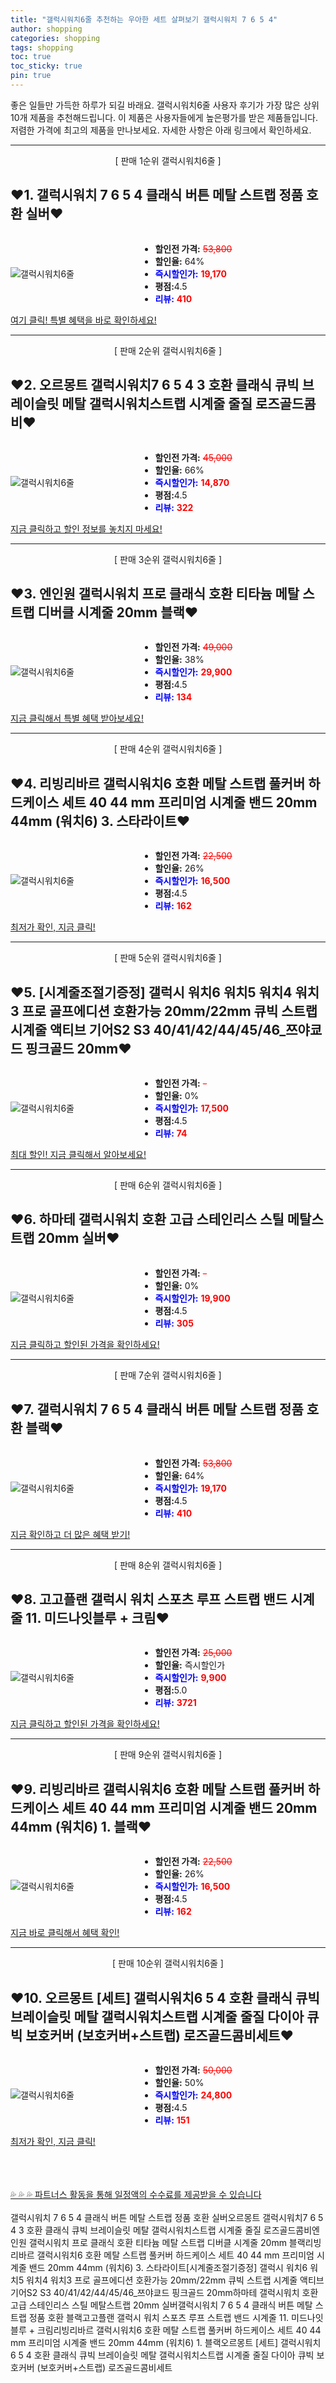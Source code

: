 ```yaml
---
title: "갤럭시워치6줄 추천하는 우아한 세트 살펴보기 갤럭시워치 7 6 5 4"
author: shopping
categories: shopping
tags: shopping
toc: true
toc_sticky: true
pin: true
---
```

좋은 일들만 가득한 하루가 되길 바래요.  갤럭시워치6줄 사용자 후기가 가장 많은 상위 10개 제품을 추천해드립니다. 이 제품은 사용자들에게 높은평가를 받은 제품들입니다. 저렴한 가격에 최고의 제품을 만나보세요. 자세한 사항은 아래 링크에서 확인하세요.

---
<p class="toplist" style="margin: 0 auto; display: block; width: fit-content;">[ 판매 1순위 갤럭시워치6줄 ]</p>

<h2><strong>❤️1. 갤럭시워치 7 6 5 4 클래식 버튼 메탈 스트랩 정품 호환 실버❤️</strong></h2>

<div style="display: flex; align-items: center;">
    <div style="flex: 0.4;">
        <img src="https://thumbnail10.coupangcdn.com/thumbnails/remote/230x230ex/image/vendor_inventory/e96b/697c8975fcd1eff93f6f5507b4c00b07fc1d12ef03f5bb03fd3b944478f1.png" alt="갤럭시워치6줄" style="max-width: 100%;">
    </div>
    <div style="flex: 0.6; margin-left: 10px;">
        <ul>
            <li><strong>할인전 가격:</strong> <del style="color: red;">53,800</del></li>
            <li><strong>할인율:</strong> 64%</li>
            <li><span style='color:blue'><strong>즉시할인가:</strong></span> <span style='color:red'><strong>19,170</strong></span></li>
            <li><strong>평점:</strong>4.5</li>
            <li><span style='color:blue'><strong>리뷰:</strong></span> <span style='color:red'><strong>410</strong></span></li>
        </ul>
    </div>
</div>
<div class="center">
    <a href="https://William4Davisa.github.io?lptag=AF9450613&subid=githubio&pageKey=7672870808&traceid=V0-153&itemId=20473050455&vendorItemId=87112293344" class="myButton">
        여기 클릭! 특별 혜택을 바로 확인하세요!
    </a>
</div>


---
<p class="toplist" style="margin: 0 auto; display: block; width: fit-content;">[ 판매 2순위 갤럭시워치6줄 ]</p>

<h2><strong>❤️2. 오르몽트 갤럭시워치7 6 5 4 3 호환 클래식 큐빅 브레이슬릿 메탈 갤럭시워치스트랩 시계줄 줄질 로즈골드콤비❤️</strong></h2>

<div style="display: flex; align-items: center;">
    <div style="flex: 0.4;">
        <img src="https://thumbnail8.coupangcdn.com/thumbnails/remote/230x230ex/image/vendor_inventory/7e9d/2dfd0d546d8176c5fb9d59cb3ff59b57dbb356245f963c8c5d1125b6765a.jpg" alt="갤럭시워치6줄" style="max-width: 100%;">
    </div>
    <div style="flex: 0.6; margin-left: 10px;">
        <ul>
            <li><strong>할인전 가격:</strong> <del style="color: red;">45,000</del></li>
            <li><strong>할인율:</strong> 66%</li>
            <li><span style='color:blue'><strong>즉시할인가:</strong></span> <span style='color:red'><strong>14,870</strong></span></li>
            <li><strong>평점:</strong>4.5</li>
            <li><span style='color:blue'><strong>리뷰:</strong></span> <span style='color:red'><strong>322</strong></span></li>
        </ul>
    </div>
</div>
<div class="center">
    <a href="https://William4Davisa.github.io?lptag=AF9450613&subid=githubio&pageKey=7672784902&traceid=V0-153&itemId=20472660058&vendorItemId=85349902885" class="myButton">
        지금 클릭하고 할인 정보를 놓치지 마세요!
    </a>
</div>


---
<p class="toplist" style="margin: 0 auto; display: block; width: fit-content;">[ 판매 3순위 갤럭시워치6줄 ]</p>

<h2><strong>❤️3. 엔인원 갤럭시워치 프로 클래식 호환 티타늄 메탈 스트랩 디버클 시계줄 20mm 블랙❤️</strong></h2>

<div style="display: flex; align-items: center;">
    <div style="flex: 0.4;">
        <img src="https://thumbnail8.coupangcdn.com/thumbnails/remote/230x230ex/image/vendor_inventory/211f/4d6be33e6d1c1ce2c8b151fd07761f266a2c1451e0352d3eb0f38f577681.jpg" alt="갤럭시워치6줄" style="max-width: 100%;">
    </div>
    <div style="flex: 0.6; margin-left: 10px;">
        <ul>
            <li><strong>할인전 가격:</strong> <del style="color: red;">49,000</del></li>
            <li><strong>할인율:</strong> 38%</li>
            <li><span style='color:blue'><strong>즉시할인가:</strong></span> <span style='color:red'><strong>29,900</strong></span></li>
            <li><strong>평점:</strong>4.5</li>
            <li><span style='color:blue'><strong>리뷰:</strong></span> <span style='color:red'><strong>134</strong></span></li>
        </ul>
    </div>
</div>
<div class="center">
    <a href="https://William4Davisa.github.io?lptag=AF9450613&subid=githubio&pageKey=7430043677&traceid=V0-153&itemId=19814121714&vendorItemId=86847767865" class="myButton">
        지금 클릭해서 특별 혜택 받아보세요!
    </a>
</div>


---
<p class="toplist" style="margin: 0 auto; display: block; width: fit-content;">[ 판매 4순위 갤럭시워치6줄 ]</p>

<h2><strong>❤️4. 리빙리바르 갤럭시워치6 호환 메탈 스트랩 풀커버 하드케이스 세트 40 44 mm 프리미엄 시계줄 밴드 20mm 44mm (워치6) 3. 스타라이트❤️</strong></h2>

<div style="display: flex; align-items: center;">
    <div style="flex: 0.4;">
        <img src="https://thumbnail9.coupangcdn.com/thumbnails/remote/230x230ex/image/vendor_inventory/537e/9a9ef1d54dab1687ac44344d63f5f199c417ef3c091f215ec45738a502c4.jpg" alt="갤럭시워치6줄" style="max-width: 100%;">
    </div>
    <div style="flex: 0.6; margin-left: 10px;">
        <ul>
            <li><strong>할인전 가격:</strong> <del style="color: red;">22,500</del></li>
            <li><strong>할인율:</strong> 26%</li>
            <li><span style='color:blue'><strong>즉시할인가:</strong></span> <span style='color:red'><strong>16,500</strong></span></li>
            <li><strong>평점:</strong>4.5</li>
            <li><span style='color:blue'><strong>리뷰:</strong></span> <span style='color:red'><strong>162</strong></span></li>
        </ul>
    </div>
</div>
<div class="center">
    <a href="https://William4Davisa.github.io?lptag=AF9450613&subid=githubio&pageKey=7595577665&traceid=V0-153&itemId=20080650164&vendorItemId=87235184845" class="myButton">
        최저가 확인, 지금 클릭!
    </a>
</div>


---
<p class="toplist" style="margin: 0 auto; display: block; width: fit-content;">[ 판매 5순위 갤럭시워치6줄 ]</p>

<h2><strong>❤️5. [시계줄조절기증정] 갤럭시 워치6 워치5 워치4 워치3 프로 골프에디션 호환가능 20mm/22mm 큐빅 스트랩 시계줄 액티브 기어S2 S3 40/41/42/44/45/46_쯔야쿄드 핑크골드 20mm❤️</strong></h2>

<div style="display: flex; align-items: center;">
    <div style="flex: 0.4;">
        <img src="https://thumbnail8.coupangcdn.com/thumbnails/remote/230x230ex/image/vendor_inventory/081c/bc207d08c2dbd30bf5e48c2dd295a67d919b6187dcb9278e9bea11229a78.jpg" alt="갤럭시워치6줄" style="max-width: 100%;">
    </div>
    <div style="flex: 0.6; margin-left: 10px;">
        <ul>
            <li><strong>할인전 가격:</strong> <del style="color: red;">-</del></li>
            <li><strong>할인율:</strong> 0%</li>
            <li><span style='color:blue'><strong>즉시할인가:</strong></span> <span style='color:red'><strong>17,500</strong></span></li>
            <li><strong>평점:</strong>4.5</li>
            <li><span style='color:blue'><strong>리뷰:</strong></span> <span style='color:red'><strong>74</strong></span></li>
        </ul>
    </div>
</div>
<div class="center">
    <a href="https://William4Davisa.github.io?lptag=AF9450613&subid=githubio&pageKey=6223526056&traceid=V0-153&itemId=12467913062&vendorItemId=83010661668" class="myButton">
        최대 할인! 지금 클릭해서 알아보세요!
    </a>
</div>


---
<p class="toplist" style="margin: 0 auto; display: block; width: fit-content;">[ 판매 6순위 갤럭시워치6줄 ]</p>

<h2><strong>❤️6. 하마테 갤럭시워치 호환 고급 스테인리스 스틸 메탈스트랩 20mm 실버❤️</strong></h2>

<div style="display: flex; align-items: center;">
    <div style="flex: 0.4;">
        <img src="https://thumbnail7.coupangcdn.com/thumbnails/remote/230x230ex/image/retail/images/1773930297081384-97692213-4076-4f0c-bba3-05ae2e6ddc92.jpg" alt="갤럭시워치6줄" style="max-width: 100%;">
    </div>
    <div style="flex: 0.6; margin-left: 10px;">
        <ul>
            <li><strong>할인전 가격:</strong> <del style="color: red;">-</del></li>
            <li><strong>할인율:</strong> 0%</li>
            <li><span style='color:blue'><strong>즉시할인가:</strong></span> <span style='color:red'><strong>19,900</strong></span></li>
            <li><strong>평점:</strong>4.5</li>
            <li><span style='color:blue'><strong>리뷰:</strong></span> <span style='color:red'><strong>305</strong></span></li>
        </ul>
    </div>
</div>
<div class="center">
    <a href="https://William4Davisa.github.io?lptag=AF9450613&subid=githubio&pageKey=6577034666&traceid=V0-153&itemId=14786083446&vendorItemId=82026121561" class="myButton">
        지금 클릭하고 할인된 가격을 확인하세요!
    </a>
</div>


---
<p class="toplist" style="margin: 0 auto; display: block; width: fit-content;">[ 판매 7순위 갤럭시워치6줄 ]</p>

<h2><strong>❤️7. 갤럭시워치 7 6 5 4 클래식 버튼 메탈 스트랩 정품 호환 블랙❤️</strong></h2>

<div style="display: flex; align-items: center;">
    <div style="flex: 0.4;">
        <img src="https://thumbnail10.coupangcdn.com/thumbnails/remote/230x230ex/image/vendor_inventory/373d/38d11731bc0aa33d4eff5dbbe8f593a9187afa76b4aa89885823ebce57f1.png" alt="갤럭시워치6줄" style="max-width: 100%;">
    </div>
    <div style="flex: 0.6; margin-left: 10px;">
        <ul>
            <li><strong>할인전 가격:</strong> <del style="color: red;">53,800</del></li>
            <li><strong>할인율:</strong> 64%</li>
            <li><span style='color:blue'><strong>즉시할인가:</strong></span> <span style='color:red'><strong>19,170</strong></span></li>
            <li><strong>평점:</strong>4.5</li>
            <li><span style='color:blue'><strong>리뷰:</strong></span> <span style='color:red'><strong>410</strong></span></li>
        </ul>
    </div>
</div>
<div class="center">
    <a href="https://William4Davisa.github.io?lptag=AF9450613&subid=githubio&pageKey=7672870808&traceid=V0-153&itemId=20473050456&vendorItemId=87112293356" class="myButton">
        지금 확인하고 더 많은 혜택 받기!
    </a>
</div>


---
<p class="toplist" style="margin: 0 auto; display: block; width: fit-content;">[ 판매 8순위 갤럭시워치6줄 ]</p>

<h2><strong>❤️8. 고고플랜 갤럭시 워치 스포츠 루프 스트랩 밴드 시계줄 11. 미드나잇블루 + 크림❤️</strong></h2>

<div style="display: flex; align-items: center;">
    <div style="flex: 0.4;">
        <img src="https://thumbnail9.coupangcdn.com/thumbnails/remote/230x230ex/image/vendor_inventory/702b/c8f7696cdd9e5a1051fd202c487e9a7e7427a3e7f132343569b7a0750a20.jpg" alt="갤럭시워치6줄" style="max-width: 100%;">
    </div>
    <div style="flex: 0.6; margin-left: 10px;">
        <ul>
            <li><strong>할인전 가격:</strong> <del style="color: red;">25,000</del></li>
            <li><strong>할인율:</strong> 즉시할인가</li>
            <li><span style='color:blue'><strong>즉시할인가:</strong></span> <span style='color:red'><strong>9,900</strong></span></li>
            <li><strong>평점:</strong>5.0</li>
            <li><span style='color:blue'><strong>리뷰:</strong></span> <span style='color:red'><strong>3721</strong></span></li>
        </ul>
    </div>
</div>
<div class="center">
    <a href="https://William4Davisa.github.io?lptag=AF9450613&subid=githubio&pageKey=6748199431&traceid=V0-153&itemId=15774106926&vendorItemId=82987394441" class="myButton">
        지금 클릭하고 할인된 가격을 확인하세요!
    </a>
</div>


---
<p class="toplist" style="margin: 0 auto; display: block; width: fit-content;">[ 판매 9순위 갤럭시워치6줄 ]</p>

<h2><strong>❤️9. 리빙리바르 갤럭시워치6 호환 메탈 스트랩 풀커버 하드케이스 세트 40 44 mm 프리미엄 시계줄 밴드 20mm 44mm (워치6) 1. 블랙❤️</strong></h2>

<div style="display: flex; align-items: center;">
    <div style="flex: 0.4;">
        <img src="https://thumbnail9.coupangcdn.com/thumbnails/remote/230x230ex/image/vendor_inventory/4611/5a455433755fc7ea04e4f8511d9b18725c3068fff111b0bd1768dfbfa14c.jpg" alt="갤럭시워치6줄" style="max-width: 100%;">
    </div>
    <div style="flex: 0.6; margin-left: 10px;">
        <ul>
            <li><strong>할인전 가격:</strong> <del style="color: red;">22,500</del></li>
            <li><strong>할인율:</strong> 26%</li>
            <li><span style='color:blue'><strong>즉시할인가:</strong></span> <span style='color:red'><strong>16,500</strong></span></li>
            <li><strong>평점:</strong>4.5</li>
            <li><span style='color:blue'><strong>리뷰:</strong></span> <span style='color:red'><strong>162</strong></span></li>
        </ul>
    </div>
</div>
<div class="center">
    <a href="https://William4Davisa.github.io?lptag=AF9450613&subid=githubio&pageKey=7595577665&traceid=V0-153&itemId=20080650170&vendorItemId=87235184875" class="myButton">
        지금 바로 클릭해서 혜택 확인!
    </a>
</div>


---
<p class="toplist" style="margin: 0 auto; display: block; width: fit-content;">[ 판매 10순위 갤럭시워치6줄 ]</p>

<h2><strong>❤️10. 오르몽트 [세트] 갤럭시워치6 5 4 호환 클래식 큐빅 브레이슬릿 메탈 갤럭시워치스트랩 시계줄 줄질 다이아 큐빅 보호커버 (보호커버+스트랩) 로즈골드콤비세트❤️</strong></h2>

<div style="display: flex; align-items: center;">
    <div style="flex: 0.4;">
        <img src="https://thumbnail8.coupangcdn.com/thumbnails/remote/230x230ex/image/vendor_inventory/7e9d/2dfd0d546d8176c5fb9d59cb3ff59b57dbb356245f963c8c5d1125b6765a.jpg" alt="갤럭시워치6줄" style="max-width: 100%;">
    </div>
    <div style="flex: 0.6; margin-left: 10px;">
        <ul>
            <li><strong>할인전 가격:</strong> <del style="color: red;">50,000</del></li>
            <li><strong>할인율:</strong> 50%</li>
            <li><span style='color:blue'><strong>즉시할인가:</strong></span> <span style='color:red'><strong>24,800</strong></span></li>
            <li><strong>평점:</strong>4.5</li>
            <li><span style='color:blue'><strong>리뷰:</strong></span> <span style='color:red'><strong>151</strong></span></li>
        </ul>
    </div>
</div>
<div class="center">
    <a href="https://William4Davisa.github.io?lptag=AF9450613&subid=githubio&pageKey=7672787245&traceid=V0-153&itemId=20472671878&vendorItemId=87043419964" class="myButton">
        최저가 확인, 지금 클릭!
    </a>
</div>

<br><br><br>[💦 💦 💦 파트너스 활동을 통해 일정액의 수수료를 제공받을 수 있습니다](https://link.coupang.com/a/bcpT2c)<br><br>갤럭시워치 7 6 5 4 클래식 버튼 메탈 스트랩 정품 호환 실버오르몽트 갤럭시워치7 6 5 4 3 호환 클래식 큐빅 브레이슬릿 메탈 갤럭시워치스트랩 시계줄 줄질 로즈골드콤비엔인원 갤럭시워치 프로 클래식 호환 티타늄 메탈 스트랩 디버클 시계줄 20mm 블랙리빙리바르 갤럭시워치6 호환 메탈 스트랩 풀커버 하드케이스 세트 40 44 mm 프리미엄 시계줄 밴드 20mm 44mm (워치6) 3. 스타라이트[시계줄조절기증정] 갤럭시 워치6 워치5 워치4 워치3 프로 골프에디션 호환가능 20mm/22mm 큐빅 스트랩 시계줄 액티브 기어S2 S3 40/41/42/44/45/46_쯔야쿄드 핑크골드 20mm하마테 갤럭시워치 호환 고급 스테인리스 스틸 메탈스트랩 20mm 실버갤럭시워치 7 6 5 4 클래식 버튼 메탈 스트랩 정품 호환 블랙고고플랜 갤럭시 워치 스포츠 루프 스트랩 밴드 시계줄 11. 미드나잇블루 + 크림리빙리바르 갤럭시워치6 호환 메탈 스트랩 풀커버 하드케이스 세트 40 44 mm 프리미엄 시계줄 밴드 20mm 44mm (워치6) 1. 블랙오르몽트 [세트] 갤럭시워치6 5 4 호환 클래식 큐빅 브레이슬릿 메탈 갤럭시워치스트랩 시계줄 줄질 다이아 큐빅 보호커버 (보호커버+스트랩) 로즈골드콤비세트